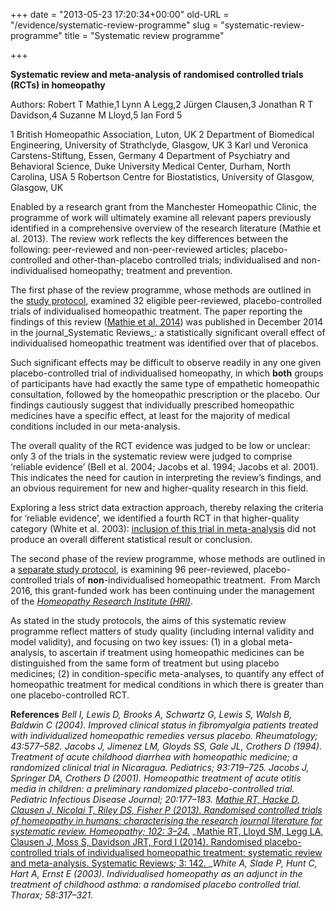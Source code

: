 +++
date = "2013-05-23 17:20:34+00:00"
old-URL = "/evidence/systematic-review-programme"
slug = "systematic-review-programme"
title = "Systematic review programme"

+++

**Systematic review and meta-analysis of randomised controlled trials (RCTs) in homeopathy**

Authors: Robert T Mathie,1 Lynn A Legg,2 Jürgen Clausen,3 Jonathan R T Davidson,4 Suzanne M Lloyd,5 Ian Ford 5

1 British Homeopathic Association, Luton, UK
2 Department of Biomedical Engineering, University of Strathclyde, Glasgow, UK
3 Karl und Veronica Carstens-Stiftung, Essen, Germany
4 Department of Psychiatry and Behavioral Science, Duke University Medical Center,
Durham, North Carolina, USA
5 Robertson Centre for Biostatistics, University of Glasgow, Glasgow, UK

Enabled by a research grant from the Manchester Homeopathic Clinic, the programme of work will ultimately examine all relevant papers previously identified in a comprehensive overview of the research literature (Mathie et al. 2013). The review work reflects the key differences between the following: peer-reviewed and non-peer-reviewed articles; placebo-controlled and other-than-placebo controlled trials; individualised and non-individualised homeopathy; treatment and prevention.

The first phase of the review programme, whose methods are outlined in the [study protocol](https://res.cloudinary.com/homeopathyuk/v1557403245/bha/Study_protocol_for_systematic_review.pdf), examined 32 eligible peer-reviewed, placebo-controlled trials of individualised homeopathic treatment. The paper reporting the findings of this review ([Mathie et al. 2014](http://www.systematicreviewsjournal.com/content/3/1/142/abstract)) was published in December 2014 in the journal_Systematic Reviews_: a statistically significant overall effect of individualised homeopathic treatment was identified over that of placebos.

Such significant effects may be difficult to observe readily in any one given placebo-controlled trial of individualised homeopathy, in which **both** groups of participants have had exactly the same type of empathetic homeopathic consultation, followed by the homeopathic prescription or the placebo. Our findings cautiously suggest that individually prescribed homeopathic medicines have a specific effect, at least for the majority of medical conditions included in our meta-analysis.

The overall quality of the RCT evidence was judged to be low or unclear: only 3 of the trials in the systematic review were judged to comprise ‘reliable evidence’ (Bell et al. 2004; Jacobs et al. 1994; Jacobs et al. 2001). This indicates the need for caution in interpreting the review’s findings, and an obvious requirement for new and higher-quality research in this field.

Exploring a less strict data extraction approach, thereby relaxing the criteria for ‘reliable evidence’, we identified a fourth RCT in that higher-quality category (White et al. 2003): [inclusion of this trial in meta-analysis](https://res.cloudinary.com/homeopathyuk/v1557403245/bha/BHA-16-Jan-2015.pdf) did not produce an overall different statistical result or conclusion.

The second phase of the review programme, whose methods are outlined in a [separate study protocol](https://res.cloudinary.com/homeopathyuk/v1557403245/bha/SR+MA-Protocol-Non-indiv-Hom-30-10-14-2-column++.pdf), is examining 96 peer-reviewed, placebo-controlled trials of **non**-individualised homeopathic treatment.  From March 2016, this grant-funded work has been continuing under the management of the [_Homeopathy Research Institute (HRI)_](https://www.hri-research.org/).

As stated in the study protocols, the aims of this systematic review programme reflect matters of study quality (including internal validity and model validity), and focusing on two key issues: (1) in a global meta-analysis, to ascertain if treatment using homeopathic medicines can be distinguished from the same form of treatment but using placebo medicines; (2) in condition-specific meta-analyses, to quantify any effect of homeopathic treatment for medical conditions in which there is greater than one placebo-controlled RCT.

**References**
_Bell I, Lewis D, Brooks A, Schwartz G, Lewis S, Walsh B, Baldwin C (2004). Improved clinical status in fibromyalgia patients treated with individualized homeopathic remedies versus placebo. Rheumatology; 43:577–582._
_Jacobs J, Jimenez LM, Gloyds SS, Gale JL, Crothers D (1994). Treatment of acute childhood diarrhea with homeopathic medicine; a randomized clinical trial in Nicaragua. Pediatrics; 93:719–725._
_Jacobs J, Springer DA, Crothers D (2001). Homeopathic treatment of acute otitis media in children: a preliminary randomized placebo-controlled trial. Pediatric Infectious Disease Journal; 20:177–183._
_[Mathie RT, Hacke D, Clausen J, Nicolai T, Riley DS, Fisher P (2013). Randomised controlled trials of homeopathy in humans: characterising the research journal literature for systematic review. Homeopathy; 102: 3–24.](http://www.sciencedirect.com/science/article/pii/S1475491612000811)_
_[Mathie RT, Lloyd SM, Legg LA, Clausen J, Moss S, Davidson JRT, Ford I (2014). Randomised placebo-controlled trials of individualised homeopathic treatment: systematic review and meta-analysis. Systematic Reviews; 3: 142.
](http://www.systematicreviewsjournal.com/content/3/1/142/abstract)__White A, Slade P, Hunt C, Hart A, Ernst E (2003). Individualised homeopathy as an adjunct in the treatment of childhood asthma: a randomised placebo controlled trial. Thorax; 58:317–321._
